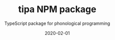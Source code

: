 ---
title: tipa NPM package
subtitle: 'TypeScript package for phonological programming'
date: 2020-02-01
img: './tipa.png'
role: 'Creator'
stack: TypeScript
github: 'dustinnewman98/tipa'
live: 'https://npmjs.com/package/tipa'
---